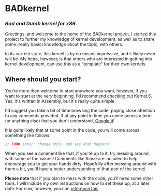 # BADkernel
### *Bad and Dumb kernel for x86*.

Greetings, and welcome to the home of the BADkernel project. I started this
project to further my knowledge of kernel development, as well as to share some
(really basic) knowledge about the topic, with others.

In its current state, this kernel is by no means impressive, and it likely never
will be. My hope, however, is that others who are interested in getting into
kernel development, can use this as a "template" for their own kernels.

## Where should you start?
You're more than welcome to start anywhere you want, however, if you want to
start at the *very* beginning, I'd recommend checking out
[Kernel.S](./Kernel.S). Yes, it's written in Assembly, but it's really quite
simple.

I'd suggest you take a bit of time browsing the code, paying close attention to
any comments provided. If at any point in time you come across a term (or
anything else) that you don't understand, [Google it](https://www.google.com/)!

It is quite likely that at some point in the code, you will come across
something like follows:

```c
// TODO (You): Change this, and see what happens!
```

When you see a comment like that, if you're up to it, try messing around with
some of the values! Comments like those are included to help encourage you to
get your hands dirty. Hopefully after messing around with them a bit, you'll
have a better understanding of that part of the kernel.

**Please note** that if you plan to mess with the code, you'll need some other
tools. I will include my own instructions on how to set these up, at a later
date. For now, however, you can [reference this](http://wiki.osdev.org/GCC_Cross-Compiler).